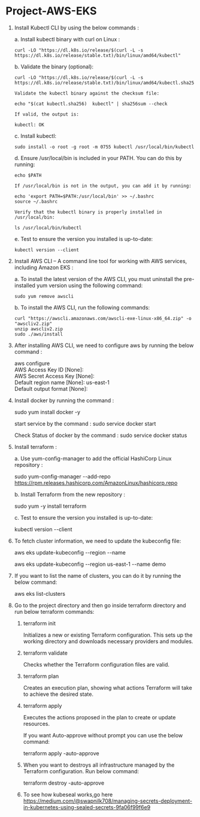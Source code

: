 # Project-AWS-EKS

1. Install Kubectl CLI by using the below commands :

    a. Install kubectl binary with curl on Linux :

       curl -LO "https://dl.k8s.io/release/$(curl -L -s https://dl.k8s.io/release/stable.txt)/bin/linux/amd64/kubectl"

    b. Validate the binary (optional):
       
       curl -LO "https://dl.k8s.io/release/$(curl -L -s https://dl.k8s.io/release/stable.txt)/bin/linux/amd64/kubectl.sha256"
       
       Validate the kubectl binary against the checksum file:
     
       echo "$(cat kubectl.sha256)  kubectl" | sha256sum --check

       If valid, the output is:
       
       kubectl: OK

    c. Install kubectl: 
  
       sudo install -o root -g root -m 0755 kubectl /usr/local/bin/kubectl

    d. Ensure /usr/local/bin is included in your PATH. You can do this by running:

       echo $PATH

       If /usr/local/bin is not in the output, you can add it by running:

       echo 'export PATH=$PATH:/usr/local/bin' >> ~/.bashrc
       source ~/.bashrc

       Verify that the kubectl binary is properly installed in /usr/local/bin:

       ls /usr/local/bin/kubectl

    e. Test to ensure the version you installed is up-to-date:

       kubectl version --client


2. Install AWS CLI – A command line tool for working with AWS services, including Amazon EKS :
   
  
    a. To install the latest version of the AWS CLI, you must uninstall the pre-installed yum version using the following command:

       sudo yum remove awscli

    b. To install the AWS CLI, run the following commands:

       curl "https://awscli.amazonaws.com/awscli-exe-linux-x86_64.zip" -o "awscliv2.zip"
       unzip awscliv2.zip
       sudo ./aws/install

3. After installing AWS CLI, we need to configure aws by running the below command :

      aws configure
      <br>
      AWS Access Key ID [None]:
      <br>
      AWS Secret Access Key [None]:
      <br>
      Default region name [None]: us-east-1
      <br>
      Default output format [None]: 


5. Install docker by running the command :

   sudo yum install docker -y 

   start service by the command : sudo service docker start

   Check Status of docker by the command : sudo service docker status

6. Install terraform :

   a. Use yum-config-manager to add the official HashiCorp Linux repository :

      sudo yum-config-manager --add-repo https://rpm.releases.hashicorp.com/AmazonLinux/hashicorp.repo

   b. Install Terraform from the new repository :

      sudo yum -y install terraform
   
   c. Test to ensure the version you installed is up-to-date:

      kubectl version --client
   
7. To fetch cluster information, we need to update the kubeconfig file:

     aws eks update-kubeconfig --region <region> --name <cluster-name>

     aws eks update-kubeconfig --region us-east-1 --name demo

8. If you want to list the name of clusters, you can do it by running the below command:

     aws eks list-clusters

9. Go to the project directory and then go inside terraform directory and run below terraform commands:

   1. terraform init

        Initializes a new or existing Terraform configuration. This sets up the working directory and downloads necessary providers and modules.
 
   2. terraform validate

        Checks whether the Terraform configuration files are valid.

   3. terraform plan
 
        Creates an execution plan, showing what actions Terraform will take to achieve the desired state.

   4. terraform apply
 
        Executes the actions proposed in the plan to create or update resources.

        If you want Auto-approve without prompt you can use the below command:

        terraform apply -auto-approve

   5. When you want to destroys all infrastructure managed by the Terraform configuration. Run below command:

        terraform destroy -auto-approve


   6. To see how kubeseal works,go here https://medium.com/@swapnilk708/managing-secrets-deployment-in-kubernetes-using-sealed-secrets-9fa06f99f6e9


   



